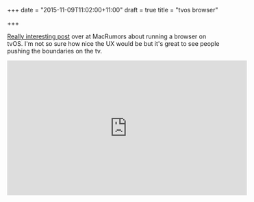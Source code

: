 +++
date = "2015-11-09T11:02:00+11:00"
draft = true
title = "tvos browser"

+++

[Really interesting post](http://www.macrumors.com/2015/11/06/apple-tv-4-web-browser-tvos-hack/) over at MacRumors about running a browser on tvOS.  I'm not so sure how nice the UX would be but it's great to see people pushing the boundaries on the tv.

<iframe width="560" height="315" src="https://www.youtube.com/embed/xIDTh9bVRas" frameborder="0" allowfullscreen></iframe>